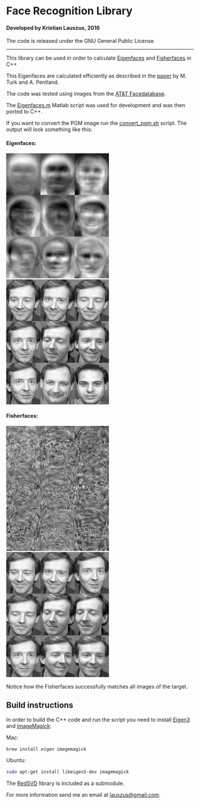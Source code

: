 # Face Recognition Library
#### Developed by Kristian Lauszus, 2016

The code is released under the GNU General Public License.
_________

This library can be used in order to calculate [Eigenfaces](http://www.face-rec.org/algorithms/PCA/jcn.pdf) and [Fisherfaces](http://www.cs.columbia.edu/~belhumeur/journal/fisherface-pami97.pdf) in C++

This Eigenfaces are calculated efficiently as described in the [paper](http://www.face-rec.org/algorithms/PCA/jcn.pdf) by M. Turk and A. Pentland.

The code was tested using images from the [AT&T Facedatabase](http://www.cl.cam.ac.uk/research/dtg/attarchive/facedatabase.html).

The [Eigenfaces.m](Eigenfaces.m) Matlab script was used for development and was then ported to C++.

If you want to convert the PGM image run the [convert_pgm.sh](convert_pgm.sh) script. The output will look something like this:

#### Eigenfaces:

![](eigenfaces.png) ![](matches_eigenfaces.png)

#### Fisherfaces:

![](fisherfaces.png) ![](matches_fisherfaces.png)

Notice how the Fisherfaces successfully matches all images of the target.

## Build instructions

In order to build the C++ code and run the script you need to install [Eigen3](http://eigen.tuxfamily.org) and [ImageMagick](http://www.imagemagick.org):

Mac:

```bash
brew install eigen imagemagick
```

Ubuntu:

```bash
sudo apt-get install libeigen3-dev imagemagick
```

The [RedSVD](https://github.com/ntessore/redsvd-h) library is included as a submodule.

For more information send me an email at <lauszus@gmail.com>.
